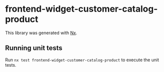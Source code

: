 # frontend-widget-customer-catalog-product

This library was generated with [Nx](https://nx.dev).

## Running unit tests

Run `nx test frontend-widget-customer-catalog-product` to execute the unit tests.
